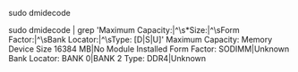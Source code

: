 sudo dmidecode

sudo dmidecode | grep 'Maximum Capacity:\|^\s*Size:\|^\sForm Factor:\|^\sBank Locator:\|^\sType: [D|S|U]'
Maximum Capacity:
Memory Device
 Size 16384 MB|No Module Installed
 Form Factor: SODIMM|Unknown
 Bank Locator: BANK 0|BANK 2
 Type: DDR4|Unknown

